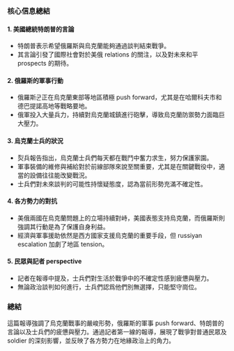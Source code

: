 ### 核心信息總結

#### 1. 美國總統特朗普的言論
- 特朗普表示希望俄羅斯與烏克蘭能夠通過談判結束戰爭。
- 其言論引發了國際社會對於美俄 relations 的關注，以及對未來和平 prospects 的期待。

#### 2. 俄羅斯的軍事行動
- 俄羅斯군正在烏克蘭東部等地區積極	push forward，尤其是在哈爾科夫市和德巴提諾高地等戰略要地。
- 俄軍投入大量兵力，持續對烏克蘭城鎮進行砲擊，導致烏克蘭防禦勢力面臨巨大壓力。

#### 3. 烏克蘭士兵的狀況
- 烮兵報告指出，烏克蘭士兵們每天都在戰鬥中奮力求生，努力保護家園。
- 軍事裝備的維修與補給對於前線部隊來說至關重要，尤其是在關鍵戰役中，適當的設備往往能改變戰況。
- 士兵們對未來談判的可能性持懷疑態度，認為當前形勢充滿不確定性。

#### 4. 各方勢力的對抗
- 美俄兩國在烏克蘭問題上的立場持續對峙，美國表態支持烏克蘭，而俄羅斯則強調其行動是為了保護自身利益。
- 經濟與軍事援助依然是西方國家支援烏克蘭的重要手段，但 russiyan escalation 加劇了地區 tension。

#### 5. 民眾與記者 perspective
- 記者在報導中提及，士兵們對生活於戰爭中的不確定性感到疲憊與壓力。
- 無論政治談判如何進行，士兵們認爲他們別無選擇，只能堅守崗位。

### 總結
這篇報導強調了烏克蘭戰事的嚴峻形勢，俄羅斯的軍事 push forward、特朗普的言論以及士兵們的疲憊與壓力。通過記者第一線的報導，展現了戰爭對普通民眾及 soldier 的深刻影響，並反映了各方勢力在地緣政治上的角力。